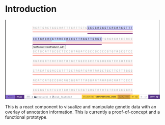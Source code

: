 # Introduction

![UI screenshot](example_screen.png "Screenshot")

This is a react component to visualize and manipulate genetic data with an overlay of annotation information. This is currently a proof-of-concept and a functional prototype.
